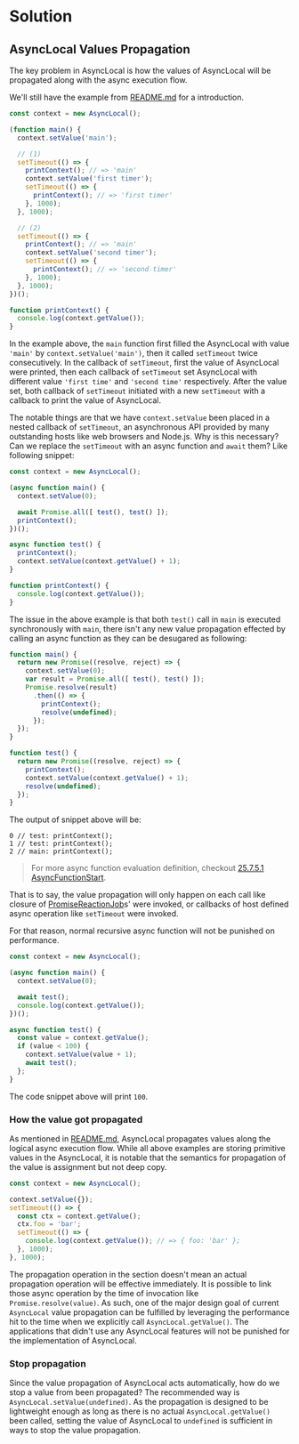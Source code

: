 # Solution

## AsyncLocal Values Propagation

The key problem in AsyncLocal is how the values of AsyncLocal will be
propagated along with the async execution flow.

We'll still have the example from [README.md][] for a introduction.

```js
const context = new AsyncLocal();

(function main() {
  context.setValue('main');

  // (1)
  setTimeout(() => {
    printContext(); // => 'main'
    context.setValue('first timer');
    setTimeout(() => {
      printContext(); // => 'first timer'
    }, 1000);
  }, 1000);

  // (2)
  setTimeout(() => {
    printContext(); // => 'main'
    context.setValue('second timer');
    setTimeout(() => {
      printContext(); // => 'second timer'
    }, 1000);
  }, 1000);
})();

function printContext() {
  console.log(context.getValue());
}
```

In the example above, the `main` function first filled the AsyncLocal with
value `'main'` by `context.setValue('main')`, then it called `setTimeout` twice
consecutively. In the callback of `setTimeout`, first the value of AsyncLocal
were printed, then each callback of `setTimeout` set AsyncLocal with different
value `'first time'` and `'second time'` respectively. After the value set,
both callback of `setTimeout` initiated with a new `setTimeout` with a callback
to print the value of AsyncLocal.

The notable things are that we have `context.setValue` been placed in a nested
callback of `setTimeout`, an asynchronous API provided by many outstanding
hosts like web browsers and Node.js. Why is this necessary? Can we replace
the `setTimeout` with an async function and `await` them? Like following
snippet:

```js
const context = new AsyncLocal();

(async function main() {
  context.setValue(0);

  await Promise.all([ test(), test() ]);
  printContext();
})();

async function test() {
  printContext();
  context.setValue(context.getValue() + 1);
}

function printContext() {
  console.log(context.getValue());
}
```

The issue in the above example is that both `test()` call in `main` is executed
synchronously with `main`, there isn't any new value propagation effected by
calling an async function as they can be desugared as following:

```js
function main() {
  return new Promise((resolve, reject) => {
    context.setValue(0);
    var result = Promise.all([ test(), test() ]);
    Promise.resolve(result)
      .then(() => {
        printContext();
        resolve(undefined);
      });
  });
}

function test() {
  return new Promise((resolve, reject) => {
    printContext();
    context.setValue(context.getValue() + 1);
    resolve(undefined);
  });
}
```

The output of snippet above will be:

```log
0 // test: printContext();
1 // test: printContext();
2 // main: printContext();
```

> For more async function evaluation definition, checkout [25.7.5.1 AsyncFunctionStart][].

That is to say, the value propagation will only happen on each call like
closure of [PromiseReactionJob][]s' were invoked, or callbacks of host defined
async operation like `setTimeout` were invoked.

For that reason, normal recursive async function will not be punished on
performance.

```js
const context = new AsyncLocal();

(async function main() {
  context.setValue(0);

  await test();
  console.log(context.getValue());
})();

async function test() {
  const value = context.getValue();
  if (value < 100) {
    context.setValue(value + 1);
    await test();
  };
}
```

The code snippet above will print `100`.

### How the value got propagated

As mentioned in [README.md][], AsyncLocal propagates values along the logical
async execution flow. While all above examples are storing primitive values in
the AsyncLocal, it is notable that the semantics for propagation of the value
is assignment but not deep copy.

```js
const context = new AsyncLocal();

context.setValue({});
setTimeout(() => {
  const ctx = context.getValue();
  ctx.foo = 'bar';
  setTimeout(() => {
    console.log(context.getValue()); // => { foo: 'bar' };
  }, 1000);
}, 1000);
```

The propagation operation in the section doesn't mean an actual propagation
operation will be effective immediately. It is possible to link those async
operation by the time of invocation like `Promise.resolve(value)`. As such,
one of the major design goal of current `AsyncLocal` value propagation can be
fulfilled by leveraging the performance hit to the time when we explicitly call
`AsyncLocal.getValue()`. The applications that didn't use any AsyncLocal
features will not be punished for the implementation of AsyncLocal.

### Stop propagation

Since the value propagation of AsyncLocal acts automatically, how do we stop a
value from been propagated? The recommended way is
`AsyncLocal.setValue(undefined)`. As the propagation is designed to be
lightweight enough as long as there is no actual `AsyncLocal.getValue()` been
called, setting the value of AsyncLocal to `undefined` is sufficient in ways
to stop the value propagation.

[README.md]: ./README.md
[25.7.5.1 AsyncFunctionStart]: https://tc39.es/ecma262/#sec-async-functions-abstract-operations-async-function-start
[PromiseReactionJob]: https://tc39.es/ecma262/#sec-promise-jobs
